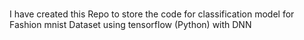 
#
I have created this Repo to store the code for classification model for Fashion mnist Dataset using tensorflow (Python) with DNN

